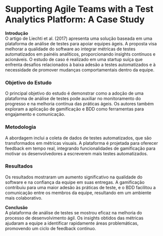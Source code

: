 # Supporting Agile Teams with a Test Analytics Platform: A Case Study

**Introdução**  
O artigo de Liechti et al. (2017) apresenta uma solução baseada em uma plataforma de análise de testes para apoiar equipes ágeis. A proposta visa melhorar a qualidade do software ao integrar métricas de testes automatizados em painéis analíticos, proporcionando insights contínuos e acionáveis. O estudo de caso é realizado em uma startup suíça que enfrenta desafios relacionados à baixa adesão a testes automatizados e à necessidade de promover mudanças comportamentais dentro da equipe.

### Objetivo do Estudo  
O principal objetivo do estudo é demonstrar como a adoção de uma plataforma de análise de testes pode auxiliar no monitoramento do progresso e na melhoria contínua das práticas ágeis. Os autores também exploram a aplicação de gamificação e BDD como ferramentas para engajamento e comunicação.

### Metodologia  
A abordagem inclui a coleta de dados de testes automatizados, que são transformados em métricas visuais. A plataforma é projetada para oferecer feedback em tempo real, integrando funcionalidades de gamificação para motivar os desenvolvedores a escreverem mais testes automatizados.

### Resultados  
Os resultados mostraram um aumento significativo na qualidade do software e na confiança da equipe em suas entregas. A gamificação contribuiu para uma maior adesão às práticas de teste, e o BDD facilitou a comunicação entre os membros da equipe, resultando em um ambiente mais colaborativo.

**Conclusão**  
A plataforma de análise de testes se mostrou eficaz na melhoria do processo de desenvolvimento ágil. Os insights obtidos das métricas ajudaram a equipe a identificar rapidamente áreas problemáticas, promovendo um ciclo de feedback contínuo.
